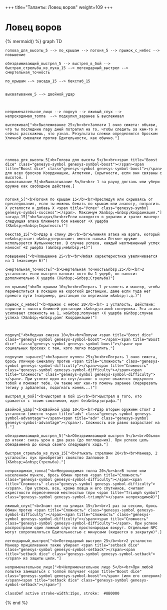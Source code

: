 +++
title="Таланты: Ловец воров"
weight=109
+++

Ловец воров
===

{% mermaid() %}
graph TD
    
    
    голова_для_высоты_5 --> по_крышам --> погоня_5 --> прыжок_с_небес --> повышение
    
    обездвиживающий_выстрел_5 --> выстрел_в_бой --> быстрая_стрельба_из_лука_15 --> легендарный_выстрел --> смертельная_точность 
    
    по_крышам --> засада_15 --> бекстаб_15
    
    
    выхватывание_5 --> двойной_удар

    

    непримечательное_лицо --> подкуп --> лживый_слух --> непроходимая_толпа  --> подкупил_заранее & выслеживал

    выслеживал["<b>Выслеживание 25</b><br>Заплати 1 очко сюжета: объяви, что ты последние пару дней потратил на то, чтобы следить за кем-то и сейчас расскажешь, что узнал. Результаты слежки определяются броском Уличной смекалки против Бдительности, как обычно."]
    

    

    голова_для_высоты_5[<b>Голова для высоты 5</b><br><span title="Boost dice" class="genesys-symbol genesys-symbol-boost"></span><span title="Boost dice" class="genesys-symbol genesys-symbol-boost"></span> для всех бросков Координации, Атлетики, Скрытности, если они связаны с высотой. ]
    выхватывание_5[<b>Выхватывание 5</b><br> 1 за раунд достань или убери оружие как свободное действие.]


    погоня_5["<b>Погоня по крышам 15</b><br>Преследуя или скрываясь от преследования, если ты можешь бежать по крышам или аналогу, потратить Х усталости и добавь Х <span title="Успех" class="genesys-symbol genesys-symbol-success"></span>. Максимум Х&nbsp;=&nbsp;Координация."]
    засада_15["<b>Засада</b><br>Если находится в укрытии и тратит маневр: следующая атака ближнего боя нанесет +Х ущерба (Х&nbsp;=&nbsp;Скрытность)"]

    бекстаб_15["<b>Удар в спину 20</b><br>Ближняя атака на врага, который не&nbsp;знает о&nbsp;персонаже: вместо навыка Легкое оружие используется Жульничество. В случае успеха, каждый неотмененный успех наносит +2 ущерба (а&nbsp;не&nbsp;+1)"]
    
    повышение["<b>Повышение 25</b><br>Любая характеристика увеличивается на 1 (максимум 6)"]

    смертельная_точность["<b>Смертельная точность&nbsp;25</b><br>2 усталости: если выстрел наносит хотя бы 1 ущерб, он наносит дополнительно Х ущерба (Х&nbsp;=&nbsp;Стрельба)"] 

    по_крышам["<b>По крышам 10</b><br>Потрать 1 усталость и маневр, чтобы переместиться в локацию на короткой дистанции, даже если туда нет прямого пути (например, дистанция по вертикали и&nbsp;т.д.)"]

    прыжок_с_небес["<b>Прыжок с небес 20</b><br> 1 усталость, действие: спрыгни с высоты ближней дистанции с&nbsp;атакой соперника. Эта атака усиливает сложность на 1, но&nbsp;получает +Х ущерба в&nbsp;случае успеха (Х&nbsp;=&nbsp;ранг Координации)"]



    подкуп["<b>Медная смазка 10</b><br>Получи <span title="Boost dice" class="genesys-symbol genesys-symbol-boost"></span><span title="Boost dice" class="genesys-symbol genesys-symbol-boost"></span> при социальных бросках с тем, кого легко подкупить."]

    подкупил_заранее["<b>Заранее куплен 25</b><br>Потрать 1 очко сюжета, брось Уличную Смекалку против <span title="Сложность" class="genesys-symbol genesys-symbol-difficulty"></span><span title="Сложность" class="genesys-symbol genesys-symbol-difficulty"></span><span title="Сложность" class="genesys-symbol genesys-symbol-difficulty"></span>. При успехе один из слуг/аналог в сцене окажется подкуплен тобой и поможет тебе. Он также мог как-то помочь заранее (перерезать тетиву у арбалетов, подогнать коней...)"]

    выстрел_в_бой["<b>Выстрел в бой 15</b><br>Выстрел в того, кто сражается с твоим союзником, идет без&nbsp;штрафа."]

    двойной_удар["<b>Двойной удар 10</b><br>Удар вторым оружием стоит 2 усталости (вместо <span title="adv" class="genesys-symbol genesys-symbol-advantage"></span><span title="adv" class="genesys-symbol genesys-symbol-advantage"></span>). Сложность все равно возрастает на 1."]

    обездвиживающий_выстрел_5["<b>Обездвиживающий выстрел 5</b><br>Объяви до атаки: снизь урон в два раза (до поглощения). При успехе цель обездвижена до конца своего следующего хода."]

    быстрая_стрельба_из_лука_15["<b>Утыкать стрелами 20</b><br>Маневр, 2 усталости: лук приобретает свойство Залповое Х (Х&nbsp;=&nbsp;Стрельба)."]

    непроходимая_толпа["<b>Непроходимая толпа 20</b><br>В толпе или населенном пункте, брось Обман против <span title="Сложность" class="genesys-symbol genesys-symbol-difficulty"></span><span title="Сложность" class="genesys-symbol genesys-symbol-difficulty"></span>. При успехе, все, кроме ловца и его спутников, считают окрестности пересеченной местностью (при <span title="Triumph symbol" class="genesys-symbol genesys-symbol-triumph"></span> непроходимой)"]
    
    лживый_слух["<b>Знают все на улицах 15</b><br>1 раз за сессию, брось Обман против <span title="Сложность" class="genesys-symbol genesys-symbol-difficulty"></span><span title="Сложность" class="genesys-symbol genesys-symbol-difficulty"></span><span title="Сложность" class="genesys-symbol genesys-symbol-difficulty"></span>. При успехе распространи один ложный слух по простонародью вокруг. Отдельные NPC могут сопротивляться Бдительностью с минусами (кидается в закрытую)".]

    легендарный_выстрел["<b>Легендарный выстрел 25</b><br>2 усталости: Маневр прицеливания также убирает <span title="setback dice" class="genesys-symbol genesys-symbol-setback"></span><span title="setback dice" class="genesys-symbol genesys-symbol-setback"></span> из защиты цели."]

    непримечательное_лицо["<b>Непримечательное лицо 5</b><br>При любой попытке замешаться с толпой получает <span title="Boost dice" class="genesys-symbol genesys-symbol-boost"></span> (или его соперник) </span><span title="setback dice" class="genesys-symbol genesys-symbol-setback"></span>"]

    classDef active stroke-width:15px, stroke: 	#8B0000
{% end %}

<!--

    быстрый_удар["<b>Быстрый удар 5</b><br>Получи <span title="Boost dice" class="genesys-symbol genesys-symbol-boost"></span> при атаке по всем целях, еще не&nbsp;совершавшим ходов в&nbsp;этой сцене."]

        disorient_5["<b>После попадания в ближнем бою, <span title="adv" class="genesys-symbol genesys-symbol-advantage"></span><span title="adv" class="genesys-symbol genesys-symbol-advantage"></span>: дезориентируй цель на 2 раунда.  </b>"]
     -->